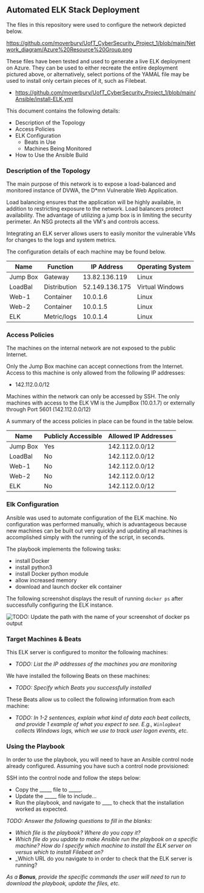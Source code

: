 ## Automated ELK Stack Deployment

The files in this repository were used to configure the network depicted below.

https://github.com/moverbury/UofT_CyberSecurity_Project_1/blob/main/Network_diagram/Azure%20Resource%20Group.png

These files have been tested and used to generate a live ELK deployment on Azure. They can be used to either recreate the entire deployment pictured above, or 
alternatively, select portions of the YAMAL file may be used to install only certain pieces of it, such as Filebeat.

  - https://github.com/moverbury/UofT_CyberSecurity_Project_1/blob/main/Ansible/install-ELK.yml 

This document contains the following details:
- Description of the Topology
- Access Policies
- ELK Configuration
  - Beats in Use
  - Machines Being Monitored
- How to Use the Ansible Build


### Description of the Topology

The main purpose of this network is to expose a load-balanced and monitored instance of DVWA, the D*mn Vulnerable Web Application.

Load balancing ensures that the application will be highly available, in addition to restricting exposure to the network.
Load balancers protect availability. The advantage of utilizing a jump box is in limiting the security perimeter.
An NSG protects all the VM's and controls access.

Integrating an ELK server allows users to easily monitor the vulnerable VMs for changes to the logs and system metrics.

The configuration details of each machine may be found below.


| Name     | Function     | IP Address     | Operating System |
|----------|--------------|----------------|------------------|
| Jump Box | Gateway      | 13.82.136.119  | Linux            |
| LoadBal  | Distribution | 52.149.136.175 | Virtual Windows  |
| Web-1    | Container    | 10.0.1.6       | Linux            |
| Web-2    | Container    | 10.0.1.5       | Linux            |
| ELK      | Metric/logs  | 10.0.1.4       | Linux            |

### Access Policies

The machines on the internal network are not exposed to the public Internet. 

Only the Jump Box machine can accept connections from the Internet. Access to this machine is only allowed from the following IP addresses:
- 142.112.0.0/12

Machines within the network can only be accessed by SSH.
 The only machines with access to the ELK VM is the JumpBox (10.0.1.7) or externally through Port 5601 (142.112.0.0/12) 

A summary of the access policies in place can be found in the table below.

| Name     | Publicly Accessible | Allowed IP Addresses |
|----------|---------------------|----------------------|
| Jump Box | Yes                 | 142.112.0.0/12       |
| LoadBal  | No                  | 142.112.0.0/12       |
| Web-1    | No                  | 142.112.0.0/12       |
| Web-2    | No                  | 142.112.0.0/12       |
| ELK      | No                  | 142.112.0.0/12       |               

### Elk Configuration

Ansible was used to automate configuration of the ELK machine. No configuration was performed manually, which is advantageous because new machines can be built out very quickly and updating all machines is accomplished
simply with the running of the script, in seconds.

The playbook implements the following tasks:
- install Docker 
- install python3
- install Docker python module
- allow increased memory
- download and launch docker elk container

The following screenshot displays the result of running `docker ps` after successfully configuring the ELK instance.

![TODO: Update the path with the name of your screenshot of docker ps output](Images/docker_ps_output.png)

### Target Machines & Beats
This ELK server is configured to monitor the following machines:
- _TODO: List the IP addresses of the machines you are monitoring_

We have installed the following Beats on these machines:
- _TODO: Specify which Beats you successfully installed_

These Beats allow us to collect the following information from each machine:
- _TODO: In 1-2 sentences, explain what kind of data each beat collects, and provide 1 example of what you expect to see. E.g., `Winlogbeat` collects Windows logs, which we use to track user logon events, etc._

### Using the Playbook
In order to use the playbook, you will need to have an Ansible control node already configured. Assuming you have such a control node provisioned: 

SSH into the control node and follow the steps below:
- Copy the _____ file to _____.
- Update the _____ file to include...
- Run the playbook, and navigate to ____ to check that the installation worked as expected.

_TODO: Answer the following questions to fill in the blanks:_
- _Which file is the playbook? Where do you copy it?_
- _Which file do you update to make Ansible run the playbook on a specific machine? How do I specify which machine to install the ELK server on versus which to install Filebeat on?_
- _Which URL do you navigate to in order to check that the ELK server is running?

_As a **Bonus**, provide the specific commands the user will need to run to download the playbook, update the files, etc._
